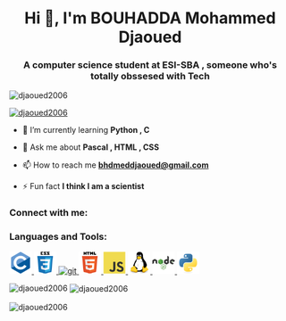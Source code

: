 <h1 align="center">Hi 👋, I'm BOUHADDA Mohammed Djaoued</h1>
<h3 align="center">A computer science student at ESI-SBA , someone who's totally obssesed with Tech</h3>

<p align="left"> <img src="https://komarev.com/ghpvc/?username=djaoued2006&label=Profile%20views&color=0e75b6&style=flat" alt="djaoued2006" /> </p>

<p align="left"> <a href="https://github.com/ryo-ma/github-profile-trophy"><img src="https://github-profile-trophy.vercel.app/?username=djaoued2006" alt="djaoued2006" /></a> </p>

- 🌱 I’m currently learning **Python , C**

- 💬 Ask me about **Pascal , HTML , CSS**

- 📫 How to reach me **bhdmeddjaoued@gmail.com**

- ⚡ Fun fact **I think I am a scientist**

<h3 align="left">Connect with me:</h3>
<p align="left">
</p>

<h3 align="left">Languages and Tools:</h3>
<p align="left"> <a href="https://www.cprogramming.com/" target="_blank" rel="noreferrer"> <img src="https://raw.githubusercontent.com/devicons/devicon/master/icons/c/c-original.svg" alt="c" width="40" height="40"/> </a> <a href="https://www.w3schools.com/css/" target="_blank" rel="noreferrer"> <img src="https://raw.githubusercontent.com/devicons/devicon/master/icons/css3/css3-original-wordmark.svg" alt="css3" width="40" height="40"/> </a> <a href="https://git-scm.com/" target="_blank" rel="noreferrer"> <img src="https://www.vectorlogo.zone/logos/git-scm/git-scm-icon.svg" alt="git" width="40" height="40"/> </a> <a href="https://www.w3.org/html/" target="_blank" rel="noreferrer"> <img src="https://raw.githubusercontent.com/devicons/devicon/master/icons/html5/html5-original-wordmark.svg" alt="html5" width="40" height="40"/> </a> <a href="https://developer.mozilla.org/en-US/docs/Web/JavaScript" target="_blank" rel="noreferrer"> <img src="https://raw.githubusercontent.com/devicons/devicon/master/icons/javascript/javascript-original.svg" alt="javascript" width="40" height="40"/> </a> <a href="https://www.linux.org/" target="_blank" rel="noreferrer"> <img src="https://raw.githubusercontent.com/devicons/devicon/master/icons/linux/linux-original.svg" alt="linux" width="40" height="40"/> </a> <a href="https://nodejs.org" target="_blank" rel="noreferrer"> <img src="https://raw.githubusercontent.com/devicons/devicon/master/icons/nodejs/nodejs-original-wordmark.svg" alt="nodejs" width="40" height="40"/> </a> <a href="https://www.python.org" target="_blank" rel="noreferrer"> <img src="https://raw.githubusercontent.com/devicons/devicon/master/icons/python/python-original.svg" alt="python" width="40" height="40"/> </a> </p>

<p><img align="left" src="https://github-readme-stats.vercel.app/api/top-langs?username=djaoued2006&show_icons=true&locale=en&layout=compact" alt="djaoued2006" /></p>

<p>&nbsp;<img align="center" src="https://github-readme-stats.vercel.app/api?username=djaoued2006&show_icons=true&locale=en" alt="djaoued2006" /></p>

<p><img align="center" src="https://github-readme-streak-stats.herokuapp.com/?user=djaoued2006&" alt="djaoued2006" /></p>
